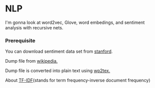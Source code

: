 # NLP
I'm gonna look at word2vec, Glove, word embedings, and sentiment analysis with recursive nets.

<h3>Prerequisite</h3>
<p>You can download sentiment data set from <a href="https://nlp.stanford.edu/sentiment/">stanford</a>.</p>

<p>Dump file from <a href="https://dumps.wikimedia.org/enwiki/">wikipedia.</a></p>

<p>Dump file is converted into plain text using <a href="https://github.com/yohasebe/wp2txt">wp2tex.</a></p>

<p>About <a href="http://www.tfidf.com/">TF-IDF</a>(stands for term frequency-inverse document frequency)</p>
